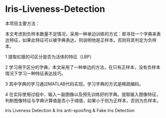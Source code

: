 # Iris-Liveness-Detection

本项目主要方法：

本文考虑到负样本数量不足情况，采用一种单边训练的方式：即寻找一个字典来表达特征，如果此特征可以被字典表达，则说明他是正样本。否则将其判定为负样本。

1 提取虹膜的可区分是否为活体的特征（LBP）

2 学习用于区分的字典，本文采用了一种单边的方法，在只有正样本，没有负样本情况下学习一种特征表达技巧。

3 其中字典的学习通过MATLAB代码实现。学习字典的方式是稀疏编码。

4 在实际使用过程中，输入一副图像以及预先训练好的字典。提取输入图像特征，判断图像特征与字典计算值是否小于阈值，如果小于则为正样本，否则为负样本。

 
Iris Liveness Detection &amp; Iris anti-spoofing &amp; Fake Iris Detection
